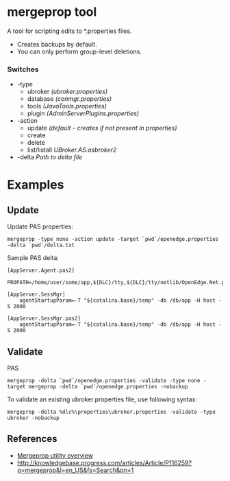 # mergeprop tool

A tool for scripting edits to *.properties files.
* Creates backups by default.
* You can only perform group-level deletions.

### Switches

* -type
  * ubroker _(ubroker.properties)_
  * database _(conmgr.properties)_
  * tools _(JavaTools.properties)_
  * plugin _(AdminServerPlugins.properties)_
* -action
  * update _(default - creates if not present in properties)_
  * create
  * delete
  * list/listall _UBroker.AS.asbroker2_
* -delta _Path to delta file_

# Examples
## Update

Update PAS properties:
```
mergeprop -type none -action update -target `pwd`/openedge.properties -delta `pwd`/delta.txt
```

Sample PAS delta:
```
[AppServer.Agent.pas2]
    PROPATH=/home/user/some/app,${DLC}/tty,${DLC}/tty/netlib/OpenEdge.Net.pl

[AppServer.SessMgr]
    agentStartupParam=-T "${catalina.base}/temp" -db /db/app -H host -S 2000

[AppServer.SessMgr.pas2]
    agentStartupParam=-T "${catalina.base}/temp" -db /db/app -H host -S 2000
```

## Validate

PAS
```
mergeprop -delta `pwd`/openedge.properties -validate -type none -target mergeprop -delta `pwd`/openedge.properties -nobackup
```

To validate an existing ubroker.properties file, use following syntax:
```
mergeprop -delta %dlc%\properties\ubroker.properties -validate -type ubroker -nobackup
```

## References
* [Mergeprop utility overview](http://documentation.progress.com/output/ua/OpenEdge_latest/index.html#page/gsins/mergeprop-utility-overview.html)
* http://knowledgebase.progress.com/articles/Article/P116259?q=mergeprop&l=en_US&fs=Search&pn=1